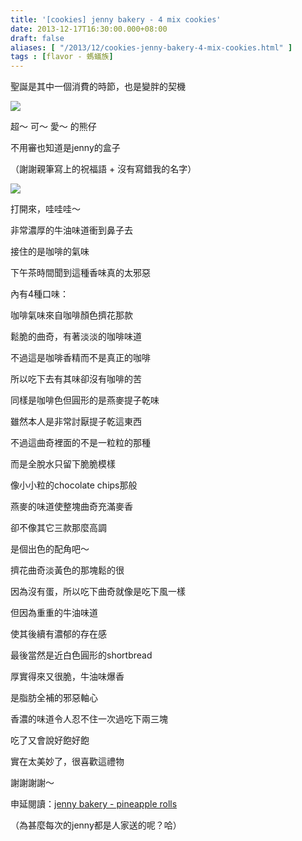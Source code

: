 ```yaml
---
title: '[cookies] jenny bakery - 4 mix cookies'
date: 2013-12-17T16:30:00.000+08:00
draft: false
aliases: [ "/2013/12/cookies-jenny-bakery-4-mix-cookies.html" ]
tags : [flavor - 螞蟻族]
---
```


聖誕是其中一個消費的時節，也是變胖的契機  

[![](https://1.bp.blogspot.com/-yuvbcOg3Mwo/XCiIu4TzpOI/AAAAAAAADNw/3AsLAbi2ii09tUGxfWIAMT7f67SKpY8AgCLcBGAs/s640/59.jpg)](https://1.bp.blogspot.com/-yuvbcOg3Mwo/XCiIu4TzpOI/AAAAAAAADNw/3AsLAbi2ii09tUGxfWIAMT7f67SKpY8AgCLcBGAs/s1600/59.jpg)

超～ 可～ 愛～ 的熊仔

不用審也知道是jenny的盒子

（謝謝親筆寫上的祝福語 + 沒有寫錯我的名字）

[![](https://3.bp.blogspot.com/-LmUsPFnpw8c/XCiI0EyQEzI/AAAAAAAADN0/5GcT0DLbjAozod_qC77K_RoIyfVtWni1QCLcBGAs/s640/60.jpg)](https://3.bp.blogspot.com/-LmUsPFnpw8c/XCiI0EyQEzI/AAAAAAAADN0/5GcT0DLbjAozod_qC77K_RoIyfVtWni1QCLcBGAs/s1600/60.jpg)

打開來，哇哇哇～

非常濃厚的牛油味道衝到鼻子去

接住的是咖啡的氣味

下午茶時間聞到這種香味真的太邪惡

  

內有4種口味：

  

咖啡氣味來自咖啡顏色擠花那款

鬆脆的曲奇，有著淡淡的咖啡味道

不過這是咖啡香精而不是真正的咖啡

所以吃下去有其味卻沒有咖啡的苦

  

同樣是咖啡色但圓形的是燕麥提子乾味

雖然本人是非常討厭提子乾這東西

不過這曲奇裡面的不是一粒粒的那種

而是全脫水只留下脆脆模樣

像小小粒的chocolate chips那般

燕麥的味道使整塊曲奇充滿麥香

卻不像其它三款那麼高調

是個出色的配角吧～

  

擠花曲奇淡黃色的那塊鬆的很

因為沒有蛋，所以吃下曲奇就像是吃下風一樣

但因為重重的牛油味道

使其後續有濃郁的存在感

  

最後當然是近白色圓形的shortbread

厚實得來又很脆，牛油味爆香

是脂肪全補的邪惡軸心

香濃的味道令人忍不住一次過吃下兩三塊

吃了又會說好飽好飽

  

  

實在太美妙了，很喜歡這禮物

謝謝謝謝～

  

  

申延閱讀：[jenny bakery - pineapple rolls](http://www.hidie.net/2013/10/time-jennys-bakery-pineapple-rolls.html)

（為甚麼每次的jenny都是人家送的呢？哈）
